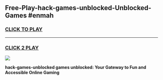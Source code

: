 
## Free-Play-hack-games-unblocked-Unblocked-Games #enmah
<h3>
<a href="https://news.freeplayer.one?title=hack-games-unblocked&ref=8M">CLICK TO PLAY</a></h3>
<hr>

<h3>
<a href="https://news.freeplayer.one?title=hack-games-unblocked&ref=8M">CLICK 2 PLAY</a>
  
</h3>

<a href="https://news.freeplayer.one?title=hack-games-unblocked&ref=8M"><img src="https://clearcache.store/games.png"></a>


**hack-games-unblocked games unblocked: Your Gateway to Fun and Accessible Online Gaming**
